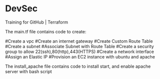 # DevSec
Training for GitHub | Terraform

The main.tf file contains code to create:

#Create a vpc
#Create an internet gateway
#Create Custom Route Table
#Create a subnet
#Associate Subnet with Route Table
#Create a security group to allow 22(ssh),80(http),443(HTTPS)
#Create a network interface
#Assign an Elastic IP
#Provision an EC2 instance with ubuntu and apache


The install_apache file contains code to install start, and enable apache server with bash script 

